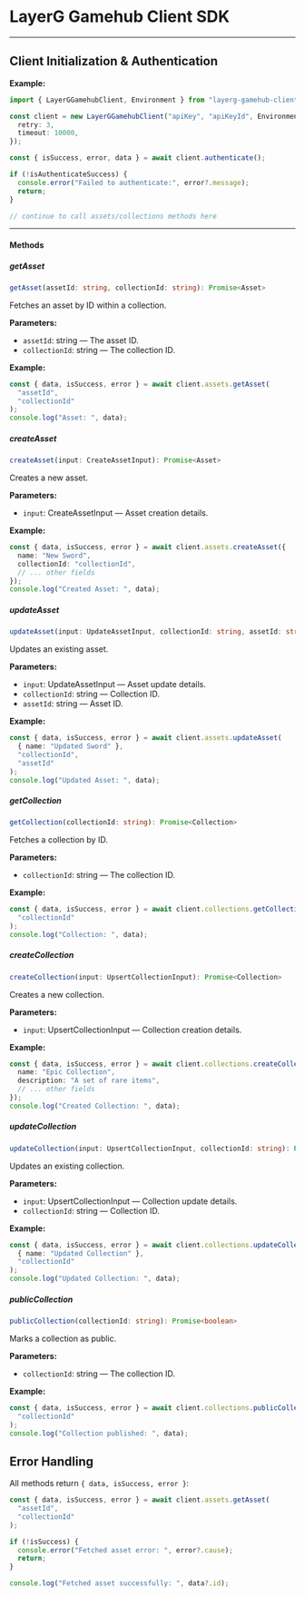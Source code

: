 # LayerG Gamehub Client SDK

---

## Client Initialization & Authentication

**Example:**

```typescript
import { LayerGGamehubClient, Environment } from "layerg-gamehub-client";

const client = new LayerGGamehubClient("apiKey", "apiKeyId", Environment.Dev, {
  retry: 3,
  timeout: 10000,
});

const { isSuccess, error, data } = await client.authenticate();

if (!isAuthenticateSuccess) {
  console.error("Failed to authenticate:", error?.message);
  return;
}

// continue to call assets/collections methods here
```

---

#### Methods

##### getAsset

```typescript
getAsset(assetId: string, collectionId: string): Promise<Asset>
```

Fetches an asset by ID within a collection.

**Parameters:**

- `assetId`: string — The asset ID.
- `collectionId`: string — The collection ID.

**Example:**

```typescript
const { data, isSuccess, error } = await client.assets.getAsset(
  "assetId",
  "collectionId"
);
console.log("Asset: ", data);
```

##### createAsset

```typescript
createAsset(input: CreateAssetInput): Promise<Asset>
```

Creates a new asset.

**Parameters:**

- `input`: CreateAssetInput — Asset creation details.

**Example:**

```typescript
const { data, isSuccess, error } = await client.assets.createAsset({
  name: "New Sword",
  collectionId: "collectionId",
  // ... other fields
});
console.log("Created Asset: ", data);
```

##### updateAsset

```typescript
updateAsset(input: UpdateAssetInput, collectionId: string, assetId: string): Promise<Asset>
```

Updates an existing asset.

**Parameters:**

- `input`: UpdateAssetInput — Asset update details.
- `collectionId`: string — Collection ID.
- `assetId`: string — Asset ID.

**Example:**

```typescript
const { data, isSuccess, error } = await client.assets.updateAsset(
  { name: "Updated Sword" },
  "collectionId",
  "assetId"
);
console.log("Updated Asset: ", data);
```

##### getCollection

```typescript
getCollection(collectionId: string): Promise<Collection>
```

Fetches a collection by ID.

**Parameters:**

- `collectionId`: string — The collection ID.

**Example:**

```typescript
const { data, isSuccess, error } = await client.collections.getCollection(
  "collectionId"
);
console.log("Collection: ", data);
```

##### createCollection

```typescript
createCollection(input: UpsertCollectionInput): Promise<Collection>
```

Creates a new collection.

**Parameters:**

- `input`: UpsertCollectionInput — Collection creation details.

**Example:**

```typescript
const { data, isSuccess, error } = await client.collections.createCollection({
  name: "Epic Collection",
  description: "A set of rare items",
  // ... other fields
});
console.log("Created Collection: ", data);
```

##### updateCollection

```typescript
updateCollection(input: UpsertCollectionInput, collectionId: string): Promise<Collection>
```

Updates an existing collection.

**Parameters:**

- `input`: UpsertCollectionInput — Collection update details.
- `collectionId`: string — Collection ID.

**Example:**

```typescript
const { data, isSuccess, error } = await client.collections.updateCollection(
  { name: "Updated Collection" },
  "collectionId"
);
console.log("Updated Collection: ", data);
```

##### publicCollection

```typescript
publicCollection(collectionId: string): Promise<boolean>
```

Marks a collection as public.

**Parameters:**

- `collectionId`: string — The collection ID.

**Example:**

```typescript
const { data, isSuccess, error } = await client.collections.publicCollection(
  "collectionId"
);
console.log("Collection published: ", data);
```

## Error Handling

All methods return `{ data, isSuccess, error }`:

```typescript
const { data, isSuccess, error } = await client.assets.getAsset(
  "assetId",
  "collectionId"
);

if (!isSuccess) {
  console.error("Fetched asset error: ", error?.cause);
  return;
}

console.log("Fetched asset successfully: ", data?.id);
```
